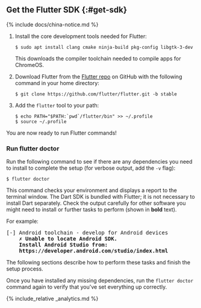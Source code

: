 ## Get the Flutter SDK {:#get-sdk}

{% include docs/china-notice.md %}

 1. Install the core development tools needed for Flutter:

    ```console
    $ sudo apt install clang cmake ninja-build pkg-config libgtk-3-dev
    ```

    This downloads the compiler toolchain needed
    to compile apps for ChromeOS.

 1. Download Flutter from the [Flutter repo][]
    on GitHub with the following command in your home directory:

    ```console
    $ git clone https://github.com/flutter/flutter.git -b stable
    ```

 1. Add the `flutter` tool to your path:

    ```console
    $ echo PATH="$PATH:`pwd`/flutter/bin" >> ~/.profile
    $ source ~/.profile
    ```

You are now ready to run Flutter commands!

### Run flutter doctor

Run the following command to see if there are any dependencies you need to
install to complete the setup (for verbose output, add the `-v` flag):

```console
$ flutter doctor
```

This command checks your environment and displays a report to the terminal
window. The Dart SDK is bundled with Flutter; it is not necessary to install
Dart separately. Check the output carefully for other software you might
need to install or further tasks to perform (shown in **bold** text).

For example:

<pre>
[-] Android toolchain - develop for Android devices
    <strong>✗ Unable to locate Android SDK.
    Install Android Studio from:
    https://developer.android.com/studio/index.html</strong>
</pre>

The following sections describe how to perform these tasks and finish the setup
process.

Once you have installed any missing dependencies, run the `flutter doctor`
command again to verify that you've set everything up correctly.

{% include_relative _analytics.md %}

[Flutter repo]: {{site.repo.flutter}}
